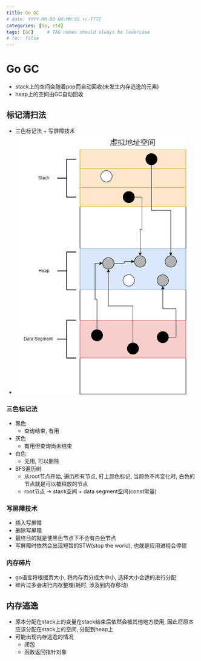 ```yaml
---
title: Go GC
# date: YYYY-MM-DD HH:MM:SS +/-TTTT
categories: [Go, std]
tags: [GC]     # TAG names should always be lowercase
# toc: false
---
```


# Go GC
- stack上的空间会随着pop而自动回收(未发生内存逃逸的元素)
- heap上的空间由GC自动回收

## 标记清扫法
- 三色标记法 + 写屏障技术
- ![struct](/assets/img/go-proj-files/gogc.png)

### 三色标记法
- 黑色
  - 查询结束, 有用
- 灰色
  - 有用但查询尚未结束
- 白色
  - 无用, 可以删除
- BFS遍历树
  - 从root节点开始, 遍历所有节点, 打上颜色标记, 当颜色不再变化时, 白色的节点就是可以被释放的节点
  - root节点 -> stack空间 + data segment空间(const常量)

### 写屏障技术
- 插入写屏障
- 删除写屏障
- 最终目的就是使黑色节点下不会有白色节点
- 写屏障时依然会出现短暂的STW(stop the world), 也就是应用进程会停顿

### 内存碎片
- go语言将根据页大小, 将内存页分成大中小, 选择大小合适的进行分配
- 碎片过多会进行内存整理(耗时, 涉及到内存移动)

## 内存逃逸
- 原本分配在stack上的变量在stack结束后依然会被其他地方使用, 因此将原本应该分配在stack上的空间, 分配到heap上
- 可能出现内存逃逸的情况
  - 闭包
  - 函数返回指针对象